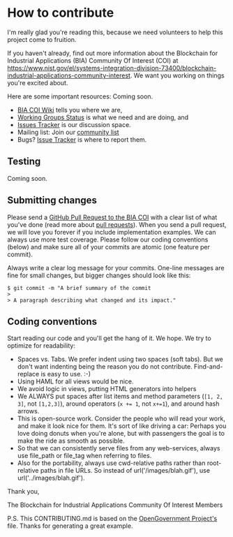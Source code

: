 # How to contribute

I'm really glad you're reading this, because we need volunteers to help this project come to fruition.

If you haven't already, find out more information about the Blockchain for Industrial Applications (BIA) Community Of Interest (COI) at https://www.nist.gov/el/systems-integration-division-73400/blockchain-industrial-applications-community-interest. We want you working on things you're excited about.

Here are some important resources: Coming soon.

  * [BIA COI Wiki](https://github.com/usnistgov/BlockchainCOI/wiki) tells you where we are,
  * [Working Groups Status](https://github.com/usnistgov/BlockchainCOI/projects) is what we need and are doing, and
  * [Issues Tracker](https://github.com/usnistgov/BlockchainCOI/issues) is our discussion space.
  * Mailing list: Join our [community list](https://public.govdelivery.com/accounts/USNIST/subscriber/new?topic_id=USNIST_468)
  * Bugs? [Issue Tracker](https://github.com/usnistgov/BlockchainCOI/issues) is where to report them.

## Testing

Coming soon.

## Submitting changes

Please send a [GitHub Pull Request to the BIA COI](https://github.com/usnistgov/blockchainCOI/pull/new/master) with a clear list of what you've done (read more about [pull requests](http://help.github.com/pull-requests/)). When you send a pull request, we will love you forever if you include implementation examples. We can always use more test coverage. Please follow our coding conventions (below) and make sure all of your commits are atomic (one feature per commit).

Always write a clear log message for your commits. One-line messages are fine for small changes, but bigger changes should look like this:

    $ git commit -m "A brief summary of the commit
    > 
    > A paragraph describing what changed and its impact."

## Coding conventions

Start reading our code and you'll get the hang of it. We hope. We try to optimize for readability:

  * Spaces vs. Tabs. We prefer indent using two spaces (soft tabs). But we don't want indenting being the reason you do not contribute. Find-and-replace is easy to use. :-)
  * Using HAML for all views would be nice.
  * We avoid logic in views, putting HTML generators into helpers
  * We ALWAYS put spaces after list items and method parameters (`[1, 2, 3]`, not `[1,2,3]`), around operators (`x += 1`, not `x+=1`), and around hash arrows.
  * This is open-source work. Consider the people who will read your work, and make it look nice for them. It's sort of like driving a car: Perhaps you love doing donuts when you're alone, but with passengers the goal is to make the ride as smooth as possible.
  * So that we can consistently serve files from any web-services, always use file_path or file_tag when referring to files. 
  * Also for the portability, always use cwd-relative paths rather than root-relative paths in file URLs. So instead of url('/images/blah.gif'), use url('../images/blah.gif').

Thank you,

The Blockchain for Industrial Applications Community Of Interest Members

P.S. This CONTRIBUTING.md is based on the [OpenGovernment Project's](https://github.com/opengovernment/opengovernment) file. Thanks for generating a great example.
